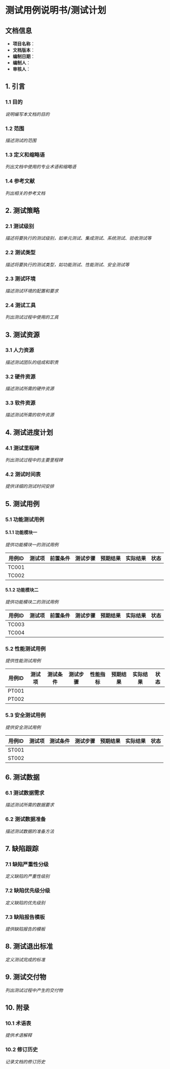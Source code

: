 # 测试用例说明书/测试计划

## 文档信息
- **项目名称**：
- **文档版本**：
- **编制日期**：
- **编制人**：
- **审核人**：

## 1. 引言

### 1.1 目的
*说明编写本文档的目的*

### 1.2 范围
*描述测试的范围*

### 1.3 定义和缩略语
*列出文档中使用的专业术语和缩略语*

### 1.4 参考文献
*列出相关的参考文档*

## 2. 测试策略

### 2.1 测试级别
*描述将要执行的测试级别，如单元测试、集成测试、系统测试、验收测试等*

### 2.2 测试类型
*描述将要执行的测试类型，如功能测试、性能测试、安全测试等*

### 2.3 测试环境
*描述测试环境的配置和要求*

### 2.4 测试工具
*列出测试过程中使用的工具*

## 3. 测试资源

### 3.1 人力资源
*描述测试团队的组成和职责*

### 3.2 硬件资源
*描述测试所需的硬件资源*

### 3.3 软件资源
*描述测试所需的软件资源*

## 4. 测试进度计划

### 4.1 测试里程碑
*列出测试过程中的主要里程碑*

### 4.2 测试时间表
*提供详细的测试时间安排*

## 5. 测试用例

### 5.1 功能测试用例

#### 5.1.1 功能模块一
*提供功能模块一的测试用例*

| 用例ID | 测试项 | 前置条件 | 测试步骤 | 预期结果 | 实际结果 | 状态 |
|--------|--------|----------|----------|----------|----------|------|
| TC001  |        |          |          |          |          |      |
| TC002  |        |          |          |          |          |      |

#### 5.1.2 功能模块二
*提供功能模块二的测试用例*

| 用例ID | 测试项 | 前置条件 | 测试步骤 | 预期结果 | 实际结果 | 状态 |
|--------|--------|----------|----------|----------|----------|------|
| TC003  |        |          |          |          |          |      |
| TC004  |        |          |          |          |          |      |

### 5.2 性能测试用例
*提供性能测试用例*

| 用例ID | 测试项 | 测试条件 | 测试步骤 | 性能指标 | 预期结果 | 实际结果 | 状态 |
|--------|--------|----------|----------|----------|----------|----------|------|
| PT001  |        |          |          |          |          |          |      |
| PT002  |        |          |          |          |          |          |      |

### 5.3 安全测试用例
*提供安全测试用例*

| 用例ID | 测试项 | 测试条件 | 测试步骤 | 预期结果 | 实际结果 | 状态 |
|--------|--------|----------|----------|----------|----------|------|
| ST001  |        |          |          |          |          |      |
| ST002  |        |          |          |          |          |      |

## 6. 测试数据

### 6.1 测试数据需求
*描述测试所需的数据要求*

### 6.2 测试数据准备
*描述测试数据的准备方法*

## 7. 缺陷跟踪

### 7.1 缺陷严重性分级
*定义缺陷的严重性级别*

### 7.2 缺陷优先级分级
*定义缺陷的优先级别*

### 7.3 缺陷报告模板
*提供缺陷报告的模板*

## 8. 测试退出标准
*定义测试完成的标准*

## 9. 测试交付物
*列出测试过程中产生的交付物*

## 10. 附录

### 10.1 术语表
*提供术语解释*

### 10.2 修订历史
*记录文档的修订历史*

